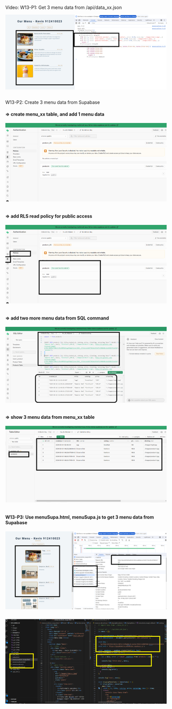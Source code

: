Video: W13-P1: Get 3 menu data from /api/data_xx.json

![](p1-1.PNG)

```

```

W13-P2: Create 3 menu data from Supabase

#### => create menu_xx table, and add 1 menu data

![](p2-1.PNG)

```

```

#### => add RLS read policy for public access

![](p2-2.PNG)

```

```

#### => add two more menu data from SQL command

![](p2-3.PNG)

```

```

#### => show 3 menu data from menu_xx table

![](p2-4.PNG)

```

```

#### W13-P3: Use menuSupa.html, menuSupa.js to get 3 menu data from Supabase

![](p3-1.PNG)

```

```

![](p3-2.PNG)
